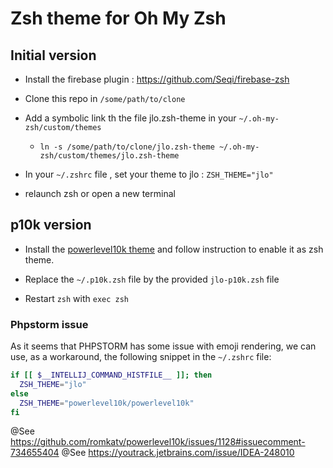 
# Zsh theme for Oh My Zsh

## Initial version

- Install the firebase plugin : https://github.com/Seqi/firebase-zsh

- Clone this repo in `/some/path/to/clone`

- Add a symbolic link th the file jlo.zsh-theme in your `~/.oh-my-zsh/custom/themes`

   - `ln -s /some/path/to/clone/jlo.zsh-theme ~/.oh-my-zsh/custom/themes/jlo.zsh-theme`
   
- In your `~/.zshrc` file , set your theme to jlo   : `ZSH_THEME="jlo"`

- relaunch zsh or open a new terminal


## p10k version

- Install the [powerlevel10k theme](https://github.com/romkatv/powerlevel10k) and follow instruction to enable it as 
  zsh theme.

- Replace the `~/.p10k.zsh` file by the provided `jlo-p10k.zsh` file

- Restart `zsh` with `exec zsh`

### Phpstorm issue

As it seems that PHPSTORM has some issue with emoji rendering, we can use, as a workaround, the following snippet in 
the `~/.zshrc` file: 

```bash
if [[ $__INTELLIJ_COMMAND_HISTFILE__ ]]; then
  ZSH_THEME="jlo"
else
  ZSH_THEME="powerlevel10k/powerlevel10k"
fi
```

@See https://github.com/romkatv/powerlevel10k/issues/1128#issuecomment-734655404 
@See https://youtrack.jetbrains.com/issue/IDEA-248010
